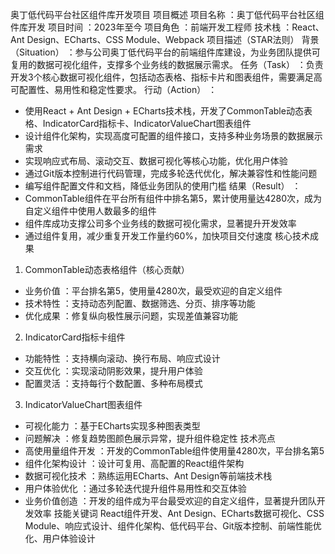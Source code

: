 奥丁低代码平台社区组件库开发项目
项目概述
项目名称 ：奥丁低代码平台社区组件库开发 项目时间 ：2023年至今 项目角色 ：前端开发工程师 技术栈 ：React、Ant Design、ECharts、CSS Module、Webpack
项目描述（STAR法则）
背景（Situation） ：参与公司奥丁低代码平台的前端组件库建设，为业务团队提供可复用的数据可视化组件，支撑多个业务线的数据展示需求。
任务（Task） ：负责开发3个核心数据可视化组件，包括动态表格、指标卡片和图表组件，需要满足高可配置性、易用性和稳定性要求。
行动（Action） ：
- 使用React + Ant Design + ECharts技术栈，开发了CommonTable动态表格、IndicatorCard指标卡、IndicatorValueChart图表组件
- 设计组件化架构，实现高度可配置的组件接口，支持多种业务场景的数据展示需求
- 实现响应式布局、滚动交互、数据可视化等核心功能，优化用户体验
- 通过Git版本控制进行代码管理，完成多轮迭代优化，解决兼容性和性能问题
- 编写组件配置文件和文档，降低业务团队的使用门槛
结果（Result） ：
- CommonTable组件在平台所有组件中排名第5，累计使用量达4280次，成为自定义组件中使用人数最多的组件
- 组件库成功支撑公司多个业务线的数据可视化需求，显著提升开发效率
- 通过组件复用，减少重复开发工作量约60%，加快项目交付速度
核心技术成果
1. CommonTable动态表格组件（核心贡献）
- 业务价值 ：平台排名第5，使用量4280次，最受欢迎的自定义组件
- 技术特性 ：支持动态列配置、数据筛选、分页、排序等功能
- 优化成果 ：修复纵向极性展示问题，实现差值兼容功能
2. IndicatorCard指标卡组件
- 功能特性 ：支持横向滚动、换行布局、响应式设计
- 交互优化 ：实现滚动阴影效果，提升用户体验
- 配置灵活 ：支持每行个数配置、多种布局模式
3. IndicatorValueChart图表组件
- 可视化能力 ：基于ECharts实现多种图表类型
- 问题解决 ：修复趋势图颜色展示异常，提升组件稳定性
技术亮点
- 高使用量组件开发 ：开发的CommonTable组件使用量4280次，平台排名第5
- 组件化架构设计 ：设计可复用、高配置的React组件架构
- 数据可视化技术 ：熟练运用ECharts、Ant Design等前端技术栈
- 用户体验优化 ：通过多轮迭代提升组件易用性和交互体验
- 业务价值创造 ：开发的组件成为平台最受欢迎的自定义组件，显著提升团队开发效率
技能关键词
React组件开发、Ant Design、ECharts数据可视化、CSS Module、响应式设计、组件化架构、低代码平台、Git版本控制、前端性能优化、用户体验设计
